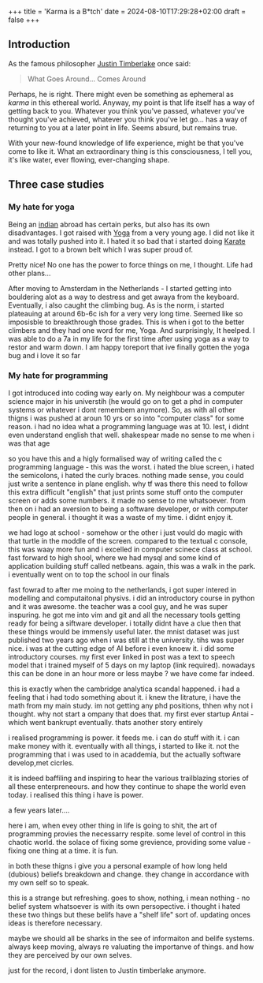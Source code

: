 +++
title = 'Karma is a B*tch'
date = 2024-08-10T17:29:28+02:00
draft = false
+++

## Introduction

As the famous philosopher [Justin Timberlake](https://en.wikipedia.org/wiki/Justin_Timberlake) once said:
> What Goes Around... Comes Around

Perhaps, he is right.
There might even be something as ephemeral as _karma_ in this ethereal world.
Anyway, my point is that life itself has a way of getting back to you.
Whatever you think you've passed, whatever you've thought you've achieved,
whatever you think you've let go... has a way of returning to you at a later point in life.
Seems absurd, but remains true. 

With your new-found knowledge of life experience, might be that you've come to like it.
What an extraordinary thing is this consciousness, I tell you, it's like water, ever flowing, ever-changing shape.


## Three case studies


### My hate for yoga

Being an [indian](https://en.wikipedia.org/wiki/South_India) abroad has certain perks,
but also has its own disadvantages.
I got raised with [Yoga](https://en.wikipedia.org/wiki/Yoga) from a very young age.
I did not like it and was totally pushed into it.
I hated it so bad that i started doing [Karate](https://en.wikipedia.org/wiki/Karate) instead.
I got to a brown belt which I was super proud of.

Pretty nice!
No one has the power to force things on me, I thought.
Life had other plans...


After moving to Amsterdam in the Netherlands - I started getting into bouldering alot as a way to destress and get awaya from the keyboard. Eventually, i also caught the climbing bug. As is the norm, i started plateauing at around 6b-6c ish for a very very long time. Seemed like so imposisble to breakthrough those grades. This is when i got to the better climbers and they had one word for me, Yoga. And surprisingly, It heelped. I was able to do a 7a in my life for the first time after using yoga as a way to restor and warm down. I am happy toreport that ive finally gotten the yoga bug and i love it so far


### My hate for programming

I got introduced into coding way early on. My neighbour was a computer science major in his universtih (he would go on to get a phd in computer systems or whatever i dont remembem anymore). So, as with all other thigns i was pushed at aroun 10 yrs or so into "computer class" for some reason. i had no idea what a programming language was at 10. lest, i didnt even understand english that well. shakespear made no sense to me when i was that age

so you have this and a higly formalised way of writing called the c programming language - this was the worst. i hated the blue screen, i hated the semicolons, i hated the curly braces. nothing made sense, you could just write a sentence in plane english. why tf was there this need to follow this extra difficult "english" that just prints some stuff onto the computer screen or adds some numbers. it made no sense to me whatsoever. from then on i had an aversion to being a software developer, or with computer people in general. i thought it was a waste of my time. i didnt enjoy it.


we had logo at school - somehow or the other i just vould do magic with that turtle in the moddle of the screen. compared to the textual c console, this was waay more fun and i excelled in computer scinece class at school. fast forward to high shool, where we had mysql and some kind of application building stuff called netbeans. again, this was a walk in the park. i eventually went on to top the school in our finals


fast fowrad to after me moing to the netherlands, i got super intered in modelling and computaitonal physivs. i did an introductory course in python and it was awesome. the teacher was a cool guy, and he was super inspuring. he got me into vim and git and all the necessary tools getting ready for being a siftware developer. i totally didnt have a clue then that these things would be immensly useful later. the mnist dataset was just published two years ago when i was still at the university. tihs was super nice. i was at the cutting edge of AI before i even knoew it. i did some introductory courses. my first ever linked in post was a text to speech model that i trained myself of 5 days on my laptop (link required). nowadays this can be done in an hour more or less maybe ? we have come far indeed.

this is exactly when the cambridge analytica scandal happened. i had a feeling that i had todo something about it. i knew the litrature, i have the math from my main study. im not getting any phd positions, thhen why not i thought. why not start a ompany that does that. my first ever startup Antai - which went bankrupt eventually. thats another story entirely


i realised programming is power. it feeds me. i can do stuff with it. i can make money with it. eventually with all things, i started to like it. not the programming that i was used to in acaddemia, but the actually software develop,met cicrles.

it is indeed baffiling and inspiring to hear the various trailblazing stories of all these enterpreneours. and how they continue to shape the world even today. i realised this thing i have is power.


a few years later....

here i am, when evey other thing in life is going to shit, the art of programming provies the necessarry respite. some level of control in this chaotic world. the solace of fixing some grevience, providing some value - fixing one thing at a time. it is fun.

in both these thigns i give you a personal example of how long held (dubious) beliefs breakdown and change. they change in accordance with my own self so to speak. 

this is a strange but refreshing. goes to show, nothing, i mean nothing - no belief system whatsoever is with its own persopective. i thought i hated these two things but these belifs have a "shelf life" sort of. updating onces ideas is therefore necessary. 

maybe we should all be sharks in the see of informaiton and belife systems. always keep moving, always re valuating the importanve of things. and how they are perceived by our own selves. 


just for the record, i dont listen to Justin timberlake anymore. 
